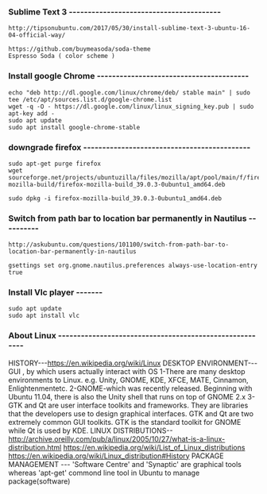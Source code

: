
### Sublime Text 3 ----------------------------------------

	http://tipsonubuntu.com/2017/05/30/install-sublime-text-3-ubuntu-16-04-official-way/

	https://github.com/buymeasoda/soda-theme
	Espresso Soda ( color scheme )



### Install google Chrome ----------------------------------------
	echo "deb http://dl.google.com/linux/chrome/deb/ stable main" | sudo tee /etc/apt/sources.list.d/google-chrome.list
	wget -q -O - https://dl.google.com/linux/linux_signing_key.pub | sudo apt-key add -
	sudo apt update
	sudo apt install google-chrome-stable
	
### downgrade firefox --------------------------------------------
	sudo apt-get purge firefox
	wget sourceforge.net/projects/ubuntuzilla/files/mozilla/apt/pool/main/f/firefox-mozilla-build/firefox-mozilla-build_39.0.3-0ubuntu1_amd64.deb
	
	sudo dpkg -i firefox-mozilla-build_39.0.3-0ubuntu1_amd64.deb

### Switch from path bar to location bar permanently in Nautilus ----------
	http://askubuntu.com/questions/101100/switch-from-path-bar-to-location-bar-permanently-in-nautilus

	gsettings set org.gnome.nautilus.preferences always-use-location-entry  true



### Install Vlc player -------
	sudo apt update
	sudo apt install vlc

### About Linux --------------------------------------------------------
 HISTORY---https://en.wikipedia.org/wiki/Linux
 DESKTOP ENVIRONMENT---GUI , by which users actually interact with OS
  1-There are many desktop environments to Linux.
	e.g. Unity, GNOME, KDE, XFCE, MATE, Cinnamon, Enlightenmentetc.
2-GNOME-which was recently released. Beginning with Ubuntu 11.04,
	there is also the Unity shell that runs on top of GNOME 2.x
 3-GTK and Qt are user interface toolkits and frameworks.
	They are libraries that the developers use to design graphical interfaces.
	GTK and Qt are two extremely common GUI toolkits.
	GTK is the standard toolkit for GNOME while Qt is used by KDE.
 LINUX DISTRIBUTIONS--
	http://archive.oreilly.com/pub/a/linux/2005/10/27/what-is-a-linux-distribution.html
	https://en.wikipedia.org/wiki/List_of_Linux_distributions
	https://en.wikipedia.org/wiki/Linux_distribution#History
 PACKAGE MANAGEMENT ---
  'Software Centre' and 'Synaptic' are graphical tools whereas  'apt-get' commond line tool in Ubuntu  to manage package(software)

